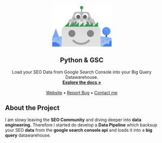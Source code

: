 <center>
    <img src="images/pygsc.png">
    <h2>Python & GSC</h2>
    <p>
        Load your SEO Data from Google Search Console into your Big Query Datawarehouse.
        <br />
        <a href="#"><strong>Explore the docs »</strong></a>
        <br />
        <br />
        <a href="#">Website</a>
        •
        <a href="#">Report Bug</a>
        •
        <a href="#">Contact me</a>
    </p>
</center>

## About the Project
I am slowy leaving the **SEO Community** and diving deeper into **data engineering.**
Therefore i started do develop a **Data Pipeline** which backsup your SEO **data** from
the **google search console api** and loads it into a **big query** datawarehouse.